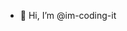 - 👋 Hi, I’m @im-coding-it


<!---
im-coding-it/im-coding-it is a ✨ special ✨ repository because its `README.md` (this file) appears on your GitHub profile.
You can click the Preview link to take a look at your changes.
--->
